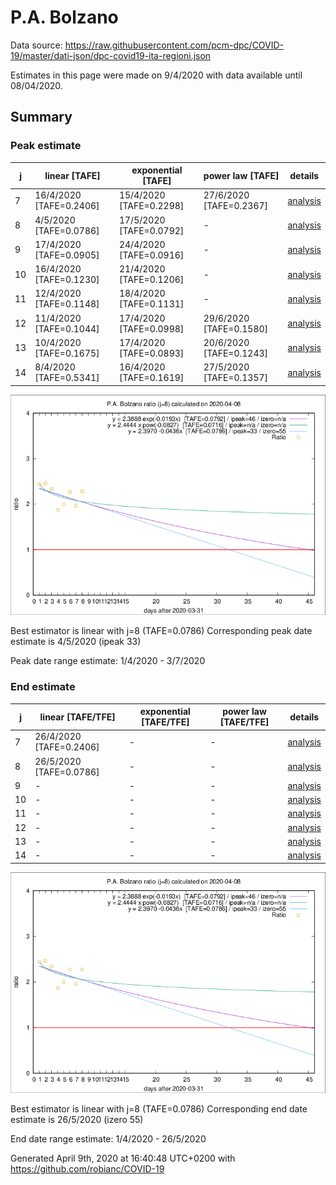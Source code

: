 # P.A. Bolzano


Data source: https://raw.githubusercontent.com/pcm-dpc/COVID-19/master/dati-json/dpc-covid19-ita-regioni.json

Estimates in this page were made on 9/4/2020 with data available until 08/04/2020.


## Summary 

### Peak estimate 
|j|linear [TAFE]|exponential [TAFE]|power law [TAFE]|details|
|---|----|-----------|---------|-------|
|7|16/4/2020 [TAFE=0.2406]|15/4/2020 [TAFE=0.2298]|27/6/2020 [TAFE=0.2367]|[analysis](COVID-19_p.a._bolzano_j7_2020-04-08.md)|
|8|4/5/2020 [TAFE=0.0786]|17/5/2020 [TAFE=0.0792]|-|[analysis](COVID-19_p.a._bolzano_j8_2020-04-08.md)|
|9|17/4/2020 [TAFE=0.0905]|24/4/2020 [TAFE=0.0916]|-|[analysis](COVID-19_p.a._bolzano_j9_2020-04-08.md)|
|10|16/4/2020 [TAFE=0.1230]|21/4/2020 [TAFE=0.1206]|-|[analysis](COVID-19_p.a._bolzano_j10_2020-04-08.md)|
|11|12/4/2020 [TAFE=0.1148]|18/4/2020 [TAFE=0.1131]|-|[analysis](COVID-19_p.a._bolzano_j11_2020-04-08.md)|
|12|11/4/2020 [TAFE=0.1044]|17/4/2020 [TAFE=0.0998]|29/6/2020 [TAFE=0.1580]|[analysis](COVID-19_p.a._bolzano_j12_2020-04-08.md)|
|13|10/4/2020 [TAFE=0.1675]|17/4/2020 [TAFE=0.0893]|20/6/2020 [TAFE=0.1243]|[analysis](COVID-19_p.a._bolzano_j13_2020-04-08.md)|
|14|8/4/2020 [TAFE=0.5341]|16/4/2020 [TAFE=0.1619]|27/5/2020 [TAFE=0.1357]|[analysis](COVID-19_p.a._bolzano_j14_2020-04-08.md)|

![best peak estimate](COVID-19_p.a._bolzano_j8_2020-04-08.png)

Best estimator is linear with j=8 (TAFE=0.0786)
Corresponding peak date estimate is 4/5/2020 (ipeak 33)


Peak date range estimate: 1/4/2020 - 3/7/2020

### End estimate 
|j|linear [TAFE/TFE]|exponential [TAFE/TFE]|power law [TAFE/TFE]|details|
|---|----|-----------|---------|-------|
|7|26/4/2020 [TAFE=0.2406]|-|-|[analysis](COVID-19_p.a._bolzano_j7_2020-04-08.md)|
|8|26/5/2020 [TAFE=0.0786]|-|-|[analysis](COVID-19_p.a._bolzano_j8_2020-04-08.md)|
|9|-|-|-|[analysis](COVID-19_p.a._bolzano_j9_2020-04-08.md)|
|10|-|-|-|[analysis](COVID-19_p.a._bolzano_j10_2020-04-08.md)|
|11|-|-|-|[analysis](COVID-19_p.a._bolzano_j11_2020-04-08.md)|
|12|-|-|-|[analysis](COVID-19_p.a._bolzano_j12_2020-04-08.md)|
|13|-|-|-|[analysis](COVID-19_p.a._bolzano_j13_2020-04-08.md)|
|14|-|-|-|[analysis](COVID-19_p.a._bolzano_j14_2020-04-08.md)|

![best zero estimate](COVID-19_p.a._bolzano_j8_2020-04-08.png)

Best estimator is linear with j=8 (TAFE=0.0786)
Corresponding end date estimate is 26/5/2020 (izero 55)


End date range estimate: 1/4/2020 - 26/5/2020

Generated April 9th, 2020 at 16:40:48 UTC+0200 with https://github.com/robianc/COVID-19
